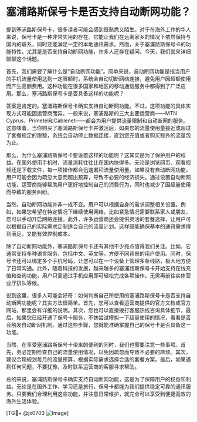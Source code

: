 # 塞浦路斯保号卡是否支持自动断网功能？

提到塞浦路斯保号卡，很多读者可能会感到既熟悉又陌生。对于在海外工作的华人来说，保号卡是一种非常实用的存在。它能让我们在远离家乡的情况下依然保持与国内的联系，同时还能满足一定的本地通讯需求。然而，关于塞浦路斯保号卡的功能特性，尤其是是否支持自动断网功能，许多人还存在疑问。今天，我们就来详细聊聊这个话题。

首先，我们需要了解什么是“自动断网功能”。简单来说，自动断网功能是指当用户的手机流量使用达到一定限额时，系统会自动切断网络连接，避免用户因超额使用而产生高额费用。这种功能在很多国家和地区的移动通信服务中都得到了广泛应用。那么，塞浦路斯保号卡是否具备这样的功能呢？

答案是肯定的。塞浦路斯保号卡确实支持自动断网功能。不过，这项功能的具体实现方式可能因运营商而异。一般来说，塞浦路斯的三大主要运营商——MTN Cyprus、Primetel和Cablenet——都会为用户提供流量限制和自动断网的服务。这意味着，当你购买了塞浦路斯保号卡并激活后，如果您的流量使用量接近或超过了套餐规定的限额，系统会自动停止数据连接，直到您充值或者购买额外的流量包为止。

那么，为什么塞浦路斯保号卡要设置这样的功能呢？这其实是为了保护用户的权益。在国外使用手机时，流量消耗往往比在国内快得多。无论是浏览网页、观看视频还是下载文件，每一项操作都会迅速累积流量使用量。如果没有自动断网功能，用户可能会因为疏忽大意而超出预算，导致不必要的经济损失。通过设置自动断网功能，运营商能够帮助用户更好地控制自己的消费行为，同时也减少了因超量使用而导致的服务纠纷。

当然，自动断网功能并非一成不变。用户可以根据自身的需求调整相关设置。例如，如果您希望在特定情况下继续使用网络，比如紧急情况需要联系家人或朋友，您可以手动开启网络连接。此外，许多运营商还会提供灵活的套餐选择，让用户可以根据自己的实际需求定制适合自己的流量计划。这样既能确保基本的通讯需求得到满足，又能有效控制成本。

除了自动断网功能外，塞浦路斯保号卡还有其他不少亮点值得我们关注。比如，它通常支持多种语言服务，包括中文、英文等，方便不同背景的用户使用。同时，保号卡还可以绑定多个手机号码，让您可以在一个设备上管理多条线路，极大地方便了日常沟通。此外，随着科技的发展，越来越多的塞浦路斯保号卡开始支持在线充值和查询功能，用户只需通过手机应用即可轻松完成各项操作，无需再前往实体营业厅排队等候。

说到这里，很多人可能会好奇：如何判断自己所使用的塞浦路斯保号卡是否支持自动断网功能呢？其实方法很简单。首先，您可以查看运营商提供的官方文档或官方网站，那里会有详细的说明。其次，您也可以直接拨打客服热线咨询具体细节。最后，如果您已经开通了保号卡服务，不妨尝试模拟一下超量使用的情况，看看是否会触发自动断网机制。通过这些步骤，您就能准确掌握自己的保号卡是否具备这一功能。

当然，在享受塞浦路斯保号卡带来的便利的同时，我们也需要注意一些事项。首先，务必定期检查自己的流量使用情况，以免因疏忽而导致不必要的麻烦。其次，建议合理规划每月的流量预算，根据实际需求选择合适的套餐方案。最后，如果遇到任何问题，不要犹豫，及时联系运营商的客服寻求帮助。

总的来说，塞浦路斯保号卡确实支持自动断网功能，这是为了保障用户的权益和利益。无论是在国外工作、学习还是旅行，保号卡都能为我们提供稳定可靠的通讯服务。只要我们合理利用这些功能，并注意日常维护，就完全可以享受到便捷高效的海外生活体验。

[TG💪+ @jx0703 ![Image](https://github.com/user-attachments/assets/dbca1d08-cadb-493c-b0ec-ad6f7a83f270)]